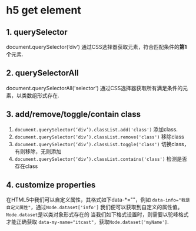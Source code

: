 # h5 get element

## 1. querySelector

document.querySelector(‘div’) 通过CSS选择器获取元素，符合匹配条件的**第1个**元素.

## 2. querySelectorAll

document.querySelectorAll('selector') 通过CSS选择器获取所有满足条件的元素，以类数组形式存在.

## 3. add/remove/toggle/contain class

1. `document.querySelector(‘div’).classList.add('class')` 添加class.
2. `document.querySelector(‘div’).classList.remove('class')` 移除class
3. `document.querySelector(‘div’).classList.toggle('class')` 切换class，有则移除，无则添加
4. `document.querySelector(‘div’).classList.contains('class')` 检测是否存在class

## 4. customize properties

在HTML5中我们可以自定义属性，其格式如下data-*=""，例如
`data-info="我是自定义属性"`，通过`Node.dataset['info']` 我们便可以获取到自定义的属性值。
`Node.dataset`是以类对象形式存在的
当我们如下格式设置时，则需要以驼峰格式才能正确获取
`data-my-name="itcast"`，获取`Node.dataset['myName']`.
